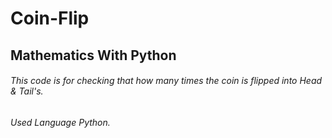 # Coin-Flip
## Mathematics With Python 

###### This code is for checking that how many times the coin is flipped into Head & Tail's.
###### Used Language Python.
